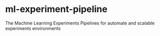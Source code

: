 # ml-experiment-pipeline
The Machine Learning Experiments Pipelines for automate and scalable experiments environments
